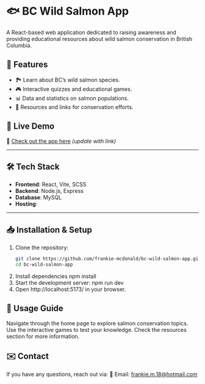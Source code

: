 # 🐟 BC Wild Salmon App

A React-based web application dedicated to raising awareness and providing educational resources about wild salmon conservation in British Columbia.

## 🌿 Features

- 🏞️ Learn about BC’s wild salmon species.
- 🎮 Interactive quizzes and educational games.
- 📊 Data and statistics on salmon populations.
- 🔗 Resources and links for conservation efforts.

## 🚀 Live Demo

🔗 [Check out the app here](https://your-live-demo-link.com) _(update with link)_

---

## 🛠️ Tech Stack

- **Frontend**: React, Vite, SCSS
- **Backend**: Node.js, Express
- **Database**: MySQL
- **Hosting**:

---

## 📥 Installation & Setup

1. Clone the repository:
   ```sh
   git clone https://github.com/frankie-mcdonald/bc-wild-salmon-app.git
   cd bc-wild-salmon-app
   ```
2. Install dependencies
   npm install
3. Start the development server:
   npm run dev
4. Open http://localhost:5173/ in your browser.

## 📖 Usage Guide

Navigate through the home page to explore salmon conservation topics.
Use the interactive games to test your knowledge.
Check the resources section for more information.

## ✉️ Contact

If you have any questions, reach out via: 📧 Email: frankie.m.18@hotmail.com
